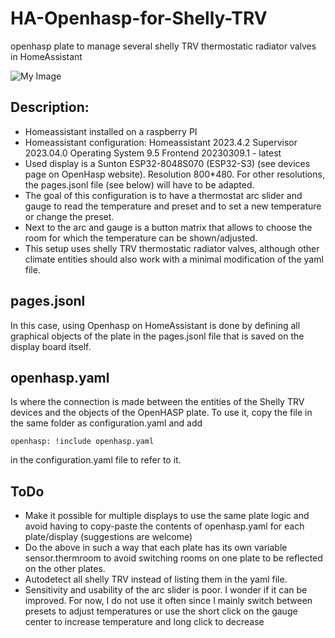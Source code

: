 # HA-Openhasp-for-Shelly-TRV
openhasp plate to manage several shelly TRV thermostatic radiator valves in HomeAssistant

![My Image](screen.jpg)

## Description:
- Homeassistant installed on a raspberry PI
- Homeassistant configuration: Homeassistant 2023.4.2 Supervisor 2023.04.0 Operating System 9.5 Frontend 20230309.1 - latest 
- Used display is a Sunton ESP32-8048S070 (ESP32-S3) (see devices page on OpenHasp website).  Resolution 800*480.  For other resolutions, the pages.jsonl file (see below) will have to be adapted.
- The goal of this configuration is to have a thermostat arc slider and gauge to read the temperature and preset and to set a new temperature or change the preset.
- Next to the arc and gauge is a button matrix that allows to choose the room for which the temperature can be shown/adjusted.
- This setup uses shelly TRV thermostatic radiator valves, although other climate entities should also work with a minimal modification of the yaml file.


## pages.jsonl
In this case, using Openhasp on HomeAssistant is done by defining all graphical objects of the plate in the pages.jsonl file that is saved on the display board itself. 

## openhasp.yaml
Is where the connection is made between the entities of the Shelly TRV devices and the objects of the OpenHASP plate. To use it, copy the file in the same folder as configuration.yaml and add
```
openhasp: !include openhasp.yaml
```
in the configuration.yaml file to refer to it.

## ToDo
- Make it possible for multiple displays to use the same plate logic and avoid having to copy-paste the contents of openhasp.yaml for each plate/display (suggestions are welcome)
- Do the above in such a way that each plate has its own variable sensor.thermroom to avoid switching rooms on one plate to be reflected on the other plates.
- Autodetect all shelly TRV instead of listing them in the yaml file.
- Sensitivity and usability of the arc slider is poor.  I wonder if it can be improved.  For now, I do not use it often since I mainly switch between presets to adjust temperatures or use the short click on the gauge center to increase temperature and long click to decrease
 
